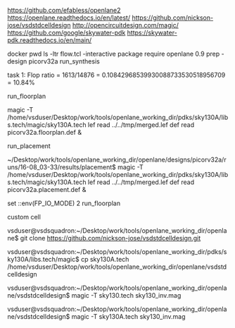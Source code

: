 https://github.com/efabless/openlane2
https://openlane.readthedocs.io/en/latest/
https://github.com/nickson-jose/vsdstdcelldesign
http://opencircuitdesign.com/magic/
https://github.com/google/skywater-pdk
https://skywater-pdk.readthedocs.io/en/main/


docker
pwd
ls -ltr
flow.tcl -interactive 
package require openlane 0.9
prep -design picorv32a
run_synthesis

task 1: Flop ratio = 1613/14876 = 0.10842968539930088733530518956709 = 10.84% 

run_floorplan

magic -T /home/vsduser/Desktop/work/tools/openlane_working_dir/pdks/sky130A/libs.tech/magic/sky130A.tech lef read ../../tmp/merged.lef def read picorv32a.floorplan.def &

run_placement

~/Desktop/work/tools/openlane_working_dir/openlane/designs/picorv32a/runs/16-08_03-33/results/placement$ magic -T /home/vsduser/Desktop/work/tools/openlane_working_dir/pdks/sky130A/libs.tech/magic/sky130A.tech lef read ../../tmp/merged.lef def read picorv32a.placement.def &

set ::env(FP_IO_MODE) 2
run_floorplan 

custom cell

vsduser@vsdsquadron:~/Desktop/work/tools/openlane_working_dir/openlane$ git clone https://github.com/nickson-jose/vsdstdcelldesign.git

vsduser@vsdsquadron:~/Desktop/work/tools/openlane_working_dir/pdks/sky130A/libs.tech/magic$ cp sky130A.tech /home/vsduser/Desktop/work/tools/openlane_working_dir/openlane/vsdstdcelldesign

vsduser@vsdsquadron:~/Desktop/work/tools/openlane_working_dir/openlane/vsdstdcelldesign$ magic -T sky130.tech sky130_inv.mag 

vsduser@vsdsquadron:~/Desktop/work/tools/openlane_working_dir/openlane/vsdstdcelldesign$ magic -T sky130A.tech sky130_inv.mag 




